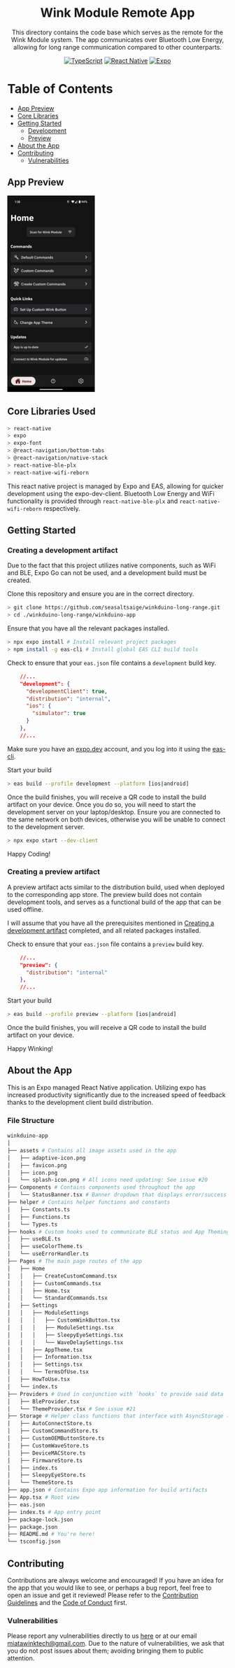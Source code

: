 <div align="center">

# Wink Module Remote App

This directory contains the code base which serves as the remote for the Wink Module system. The app communicates over Bluetooth Low Energy, allowing for long range communication compared to other counterparts.

[![TypeScript](https://img.shields.io/badge/typescript-%23007ACC.svg?style=for-the-badge&logo=typescript&logoColor=white)](https://www.typescriptlang.org/)
[![React Native](https://img.shields.io/badge/react_native-%2320232a.svg?style=for-the-badge&logo=react&logoColor=%2361DAFB)](https://reactnative.dev/)
[![Expo](https://img.shields.io/badge/expo-1C1E24?style=for-the-badge&logo=expo&logoColor=#D04A37)](https://docs.expo.dev/)

</div>

# Table of Contents
- [App Preview](#app-preview)
- [Core Libraries](#core-libraries-used)
- [Getting Started](#getting-started)
  - [Development](#creating-a-development-artifact)
  - [Preview](#creating-a-preview-artifact)
- [About the App](#about-the-app)
- [Contributing](#contributing)
  - [Vulnerabilities](#vulnerabilities)

## App Preview

<img src="../docs/media/AppPreview_beta.png" width="200" alt="App Preview Image" />

## Core Libraries Used
```bash
> react-native
> expo
> expo-font
> @react-navigation/bottom-tabs
> @react-navigation/native-stack
> react-native-ble-plx
> react-native-wifi-reborn
```
This react native project is managed by Expo and EAS, allowing for quicker development using the expo-dev-client. Bluetooth Low Energy and WiFi functionality is provided through `react-native-ble-plx` and `react-native-wifi-reborn` respectively.

## Getting Started


### Creating a development artifact
Due to the fact that this project utilizes native components, such as WiFi and BLE, Expo Go can not be used, and a development build must be created.

Clone this repository and  ensure you are in the correct directory.
```bash
> git clone https://github.com/seasaltsaige/winkduino-long-range.git
> cd ./winkduino-long-range/winkduino-app
```
Ensure that you have all the relevant packages installed.
```bash
> npx expo install # Install relevant project packages
> npm install -g eas-cli # Install global EAS CLI build tools
```
Check to ensure that your `eas.json` file contains a `development` build key.
```json
    //...
    "development": {
      "developmentClient": true,
      "distribution": "internal",
      "ios": {
        "simulator": true
      }
    },
    //...
```
Make sure you have an [expo.dev](https://expo.dev/) account, and you log into it using the [eas-cli](https://github.com/expo/eas-cli?tab=readme-ov-file#eas-accountlogin).

Start your build
```bash
> eas build --profile development --platform [ios|android]
```
Once the build finishes, you will receive a QR code to install the build artifact on your device. Once you do so, you will need to start the development server on your laptop/desktop. Ensure you are connected to the same network on both devices, otherwise you will be unable to connect to the development server.

```bash
> npx expo start --dev-client
```

Happy Coding!



### Creating a preview artifact
A preview artifact acts similar to the distribution build, used when deployed to the corresponding app store. The preview build does not contain development tools, and serves as a functional build of the app that can be used offline.

I will assume that you have all the prerequisites mentioned in [Creating a development artifact](#creating-a-development-artifact) completed, and all related packages installed.

Check to ensure that your `eas.json` file contains a `preview` build key.
```json
    //...
    "preview": {
      "distribution": "internal"
    },
    //...
```
Start your build
```bash
> eas build --profile preview --platform [ios|android]
```
Once the build finishes, you will receive a QR code to install the build artifact on your device.

Happy Winking!


## About the App
This is an Expo managed React Native application. Utilizing expo has increased productivity significantly due to the increased speed of feedback thanks to the development client build distribution.

### File Structure
```bash
winkduino-app
│
├── assets # Contains all image assets used in the app
│   ├── adaptive-icon.png
│   ├── favicon.png
│   ├── icon.png
│   └── splash-icon.png # All icons need updating: See issue #20
├── Components # Contains components used throughout the app
│   └── StatusBanner.tsx # Banner dropdown that displays error/success statuses throughout app
├── helper # Contains helper functions and constants
│   ├── Constants.ts
│   ├── Functions.ts
│   └── Types.ts
├── hooks # Custom hooks used to communicate BLE status and App Theming 
│   ├── useBLE.ts
│   ├── useColorTheme.ts
│   └── useErrorHandler.ts
├── Pages # The main page routes of the app
│   ├── Home
│   │   ├── CreateCustomCommand.tsx
│   │   ├── CustomCommands.tsx
│   │   ├── Home.tsx
│   │   └── StandardCommands.tsx
│   ├── Settings
│   │   ├── ModuleSettings
│   │   │   ├── CustomWinkButton.tsx
│   │   │   ├── ModuleSettings.tsx
│   │   │   ├── SleepyEyeSettings.tsx
│   │   │   └── WaveDelaySettings.tsx
│   │   ├── AppTheme.tsx
│   │   ├── Information.tsx
│   │   ├── Settings.tsx
│   │   └── TermsOfUse.tsx
│   ├── HowToUse.tsx
│   └── index.ts
├── Providers # Used in conjunction with `hooks` to provide said data
│   ├── BleProvider.tsx
│   └── ThemeProvider.tsx # See issue #21
├── Storage # Helper class functions that interface with AsyncStorage (see issue #7)
│   ├── AutoConnectStore.ts
│   ├── CustomCommandStore.ts
│   ├── CustomOEMButtonStore.ts
│   ├── CustomWaveStore.ts
│   ├── DeviceMACStore.ts
│   ├── FirmwareStore.ts
│   ├── index.ts
│   ├── SleepyEyeStore.ts
│   └── ThemeStore.ts
├── app.json # Contains Expo app information for build artifacts
├── App.tsx # Root view
├── eas.json 
├── index.ts # App entry point
├── package-lock.json
├── package.json
├── README.md # You're here!
└── tsconfig.json
```

## Contributing
Contributions are always welcome and encouraged! If you have an idea for the app that you would like to see, or perhaps a bug report, feel free to open an issue and get it reviewed! Please refer to the [Contribution Guidelines](../docs/CONTRIBUTING.md) and the [Code of Conduct](../docs/CODE_OF_CONDUCT.md) first.

### Vulnerabilities
Please report any vulnerabilities directly to us [here](https://miatawink.tech/contact) or at our email [miatawinktech@gmail.com](mailto:miatawinktech@gmail.com). Due to the nature of vulnerabilities, we ask that you do not post issues about them; avoiding bringing them to public attention.